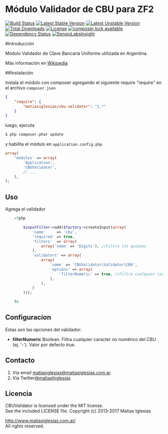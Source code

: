 Módulo Validador de CBU para ZF2
================================

[![Build Status](https://travis-ci.org/matiasiglesias/cbu-validator.svg?branch=master)](https://travis-ci.org/matiasiglesias/cbu-validator)
[![Latest Stable Version](https://poser.pugx.org/matiasiglesias/cbu-validator/version)](https://packagist.org/packages/matiasiglesias/cbu-validator)
[![Latest Unstable Version](https://poser.pugx.org/matiasiglesias/cbu-validator/v/unstable)](//packagist.org/packages/matiasiglesias/cbu-validator)
[![Total Downloads](https://poser.pugx.org/matiasiglesias/cbu-validator/downloads)](https://packagist.org/packages/matiasiglesias/cbu-validator)
[![License](https://poser.pugx.org/matiasiglesias/cbu-validator/license)](https://packagist.org/packages/matiasiglesias/cbu-validator)
[![composer.lock available](https://poser.pugx.org/matiasiglesias/cbu-validator/composerlock)](https://packagist.org/packages/matiasiglesias/cbu-validator)
[![Dependency Status](https://www.versioneye.com/user/projects/58c40f07c920cf0040c4d2d8/badge.svg?style=flat-square)](https://www.versioneye.com/user/projects/58c40f07c920cf0040c4d2d8)
[![SensioLabsInsight](https://insight.sensiolabs.com/projects/366dab8c-b03b-457b-b7c2-02a5c32b1673/mini.png)](https://insight.sensiolabs.com/projects/366dab8c-b03b-457b-b7c2-02a5c32b1673)


#Introducción

Módulo Validador de Clave Bancaria Uniforme
utilizada en Argentina.

Más información en [Wikipedia](https://es.wikipedia.org/wiki/Clave_Bancaria_Uniforme)



##Instalación

Instala el módulo con composer agregando el siguiente require "require" en el archivo `composer.json`

```json
{
	"require": {
		"matiasiglesias/cbu-validator": "1.*"
	}
}
```

luego, ejecuta

```bash
$ php composer.phar update
```

y habilita el módulo en `application.config.php`

```php
array(
	'modules' => array(
		'Application',
		'CBUValidator',
		// ...
	),
);
```



## Uso
Agrega el validador

```php
    <?php

        $inputFilter->add($factory->createInput(array(
            'name'     => 'cbu',
            'required' => true,
            'filters'  => array(
                array('name' => 'Digits'), //Filtra los guiones
            ),
            'validators' => array(
                array(
                    'name' => 'CBUValidator\Validator\CBU',
                    'options' => array(
                        'filterNumeric' => true, //Filtra cualquier caracter no numérico del CBU (ej. '-')
                    ),
                ),
            )
        )));

    ?>
```

## Configuracion
Estas son las opciones del validador:

* **filterNumeric** Boolean. Filtra cualquier caracter no numérico del CBU (ej. '-'). Valor por defecto *true*.


## Contacto
1. Via email [matiasiglesias@matiasiglesias.com.ar](mailto:matiasiglesias@matiasiglesias.com.ar).
2. Via Twitter[@matiashiglesias](https://twitter.com/matiashiglesias)

## Licencia

CBUValidator is licensed under the MIT license.  
See the included LICENSE file.
Copyright (c) 2013-2017 Matias Iglesias

http://www.matiasiglesias.com.ar/  
All rights reserved.

